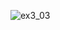 ![ex3_03](https://github.com/Siriratda/03376836-OOP-2566-Lab-03/assets/144195995/15cf6de5-3e9d-44f0-b326-e942330d76f4)

 
